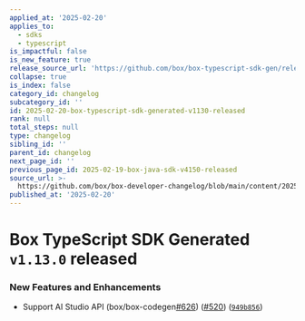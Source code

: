 ```yaml
---
applied_at: '2025-02-20'
applies_to:
  - sdks
  - typescript
is_impactful: false
is_new_feature: true
release_source_url: 'https://github.com/box/box-typescript-sdk-gen/releases/tag/v1.13.0'
collapse: true
is_index: false
category_id: changelog
subcategory_id: ''
id: 2025-02-20-box-typescript-sdk-generated-v1130-released
rank: null
total_steps: null
type: changelog
sibling_id: ''
parent_id: changelog
next_page_id: ''
previous_page_id: 2025-02-19-box-java-sdk-v4150-released
source_url: >-
  https://github.com/box/box-developer-changelog/blob/main/content/2025/02-20-box-typescript-sdk-generated-v1130-released.md
published_at: '2025-02-20'
---
```

# Box TypeScript SDK Generated `v1.13.0` released

### New Features and Enhancements

* Support AI Studio API (box/box-codegen[#626][1]) ([#520][2]) ([`949b856`][3])

[1]: https://github.com/box/box-typescript-sdk-gen/issues/626

[2]: https://github.com/box/box-typescript-sdk-gen/issues/520

[3]: https://github.com/box/box-typescript-sdk-gen/commit/949b856ce1d77b1aa425b91b46440b46b383438a